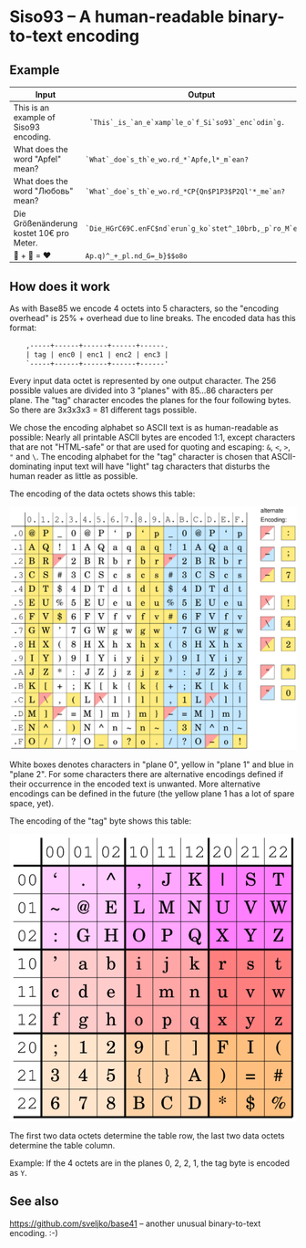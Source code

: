 # Siso93 – A human-readable binary-to-text encoding

## Example

| Input | Output |
|-------|--------|
| This is an example of Siso93 encoding. |`` `This`_is_`an_e`xamp`le_o`f_Si`so93`_enc`odin`g. ``|
| What does the word "Apfel" mean? |`` `What`_doe`s_th`e_wo.rd_*`Apfe,l*_m`ean? ``|
| What does the word "Любовь" mean? |`` `What`_doe`s_th`e_wo.rd_*CP{Qn$P1P3$P2Ql'*_me`an? ``|
| Die Größenänderung kostet 10€ pro Meter. |`` `Die_HGrC69C.enFC$nd`erun`g_ko`stet^_10brb,_p`ro_M`eter`. ``|
| 👩 + 🎄 = ❤️ | `Ap.q)^_+_pl.nd_G=_b}$$o8o` |
 
## How does it work
As with Base85 we encode 4 octets into 5 characters, so the "encoding overhead" is 25% + overhead due to line breaks.
The encoded data has this format:
```
    ,-----+------+------+------+------.
    | tag | enc0 | enc1 | enc2 | enc3 |
    `-----+------+------+------+------'
```
Every input data octet is represented by one output character. The 256 possible values are divided into 3 "planes" with 85…86 characters per plane. The "tag" character encodes the planes for the four following bytes. So there are 3x3x3x3 = 81 different tags possible.

We chose the encoding alphabet so ASCII text is as human-readable as possible: Nearly all printable ASCII bytes are encoded 1:1, except characters that are not "HTML-safe" or that are used for quoting and escaping: `&`, `<`, `>`, `"` and `\`. The encoding alphabet for the "tag" character is chosen that ASCII-dominating input text will have "light" tag characters that disturbs the human reader as little as possible.

The encoding of the data octets shows this table:

![data octet encoding](siso93.png)

White boxes denotes characters in "plane 0", yellow in "plane 1" and blue in "plane 2".
For some characters there are alternative encodings defined if their occurrence in the encoded text is unwanted. More alternative encodings can be defined in the future (the yellow plane 1 has a lot of spare space, yet).

The encoding of the "tag" byte shows this table:

![tag byte encoding](siso93-tag.png)

The first two data octets determine the table row, the last two data octets determine the table column.

Example: If the 4 octets are in the planes 0, 2, 2, 1, the tag byte is encoded as `Y`.

## See also
https://github.com/sveljko/base41 – another unusual binary-to-text encoding. :-)
